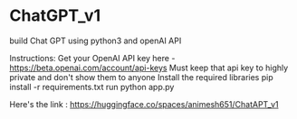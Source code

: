 # ChatGPT_v1
build Chat GPT using python3 and openAI API 

Instructions:
Get your OpenAI API key here - https://beta.openai.com/account/api-keys
Must keep that api key to highly private and don't show them to anyone
Install the required libraries pip install -r requirements.txt
run python app.py

Here's the link :
https://huggingface.co/spaces/animesh651/ChatAPT_v1

